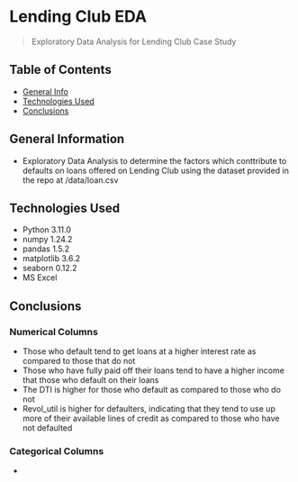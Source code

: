 # Lending Club EDA
> Exploratory Data Analysis for Lending Club Case Study


## Table of Contents
* [General Info](#general-information)
* [Technologies Used](#technologies-used)
* [Conclusions](#conclusions)


## General Information
- Exploratory Data Analysis to determine the factors which conttribute to defaults on loans offered on Lending Club using the dataset provided in the repo at /data/loan.csv


## Technologies Used
- Python 3.11.0
- numpy 1.24.2
- pandas 1.5.2
- matplotlib 3.6.2
- seaborn 0.12.2
- MS Excel


## Conclusions
### Numerical Columns
- Those who default tend to get loans at a higher interest rate as compared to those that do not
- Those who have fully paid off their loans tend to have a higher income that those who default on their loans
- The DTI is higher for those who default as compared to those who do not
- Revol_util is higher for defaulters, indicating that they tend to use up more of their available lines of credit as compared to those who have not defaulted
### Categorical Columns
- 
